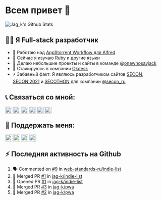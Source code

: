# Всем привет 👋

![Jag_k's Github Stats](https://github-readme-stats.vercel.app/api?username=jag-k&show_icons=true&hide_border=true&theme=dark&count_private=true)

## 👨‍💻 Я Full-stack разработчик

- 🔭 Работаю над [AppStorrent Workflow для Alfred](https://github.com/jag-k/alfred-appstorrent)
- 🌱 Сейчас я изучаю Ruby и другие языки
- 👯 Делаю небольшие проекты и сайты в команде [@onewhosayjack](https://github.com/onewhosayjack)
- 💼 Стажируюсь в компании [Okdesk](https://okdesk.ru)
- ⚡ Забавный факт: Я являюсь разработчиком сайтов [SECON](https://secon.ru), [SECON'2021](https://2021.secon.ru) и [SECOTHON](http://secothon.secon.ru) для компании [@secon_ru](https://github.com/secon_ru)

<!--
### Spotify Playing 🎧
[<img src="https://now-playing-codestackr.vercel.app/api/spotify-playing" alt="Jag_k Spotify Playing" width="350" />](https://open.spotify.com/user/31ywqv63aa7rzamr43lggowahbsa)
-->

## 📞 Связаться со мной:

[<img align="left" width="22px" alt="Jag_k | Twitter" src="https://simple-icons.github.io/simple-icons-website/icons/twitter.svg" />][twitter]
[<img align="left" width="22px" alt="Jag_k | VK" src="https://simple-icons.github.io/simple-icons-website/icons/vk.svg" />][vk]
[<img align="left" width="22px" alt="Jag_k | Instagram" src="https://simple-icons.github.io/simple-icons-website/icons/instagram.svg" />][instagram]
[<img align="left" width="22px" alt="Jag_k | Telegram" src="https://simple-icons.github.io/simple-icons-website/icons/telegram.svg" />][telegram]
[<img align="left" width="22px" alt="Jag_k | Facebook" src="https://simple-icons.github.io/simple-icons-website/icons/facebook.svg" />][facebook]
[<img align="left" width="22px" alt="Jag_k | DEV Profile" src="https://simple-icons.github.io/simple-icons-website/icons/dev-dot-to.svg" />][devto]

<br />

## 💸 Поддержать меня:

[<img align="left" width="22px" alt="Patreon" src="https://simple-icons.github.io/simple-icons-website/icons/patreon.svg" />][patreon]
[<img align="left" width="22px" alt="PayPal" src="https://simple-icons.github.io/simple-icons-website/icons/paypal.svg" />][paypal]
[<img align="left" width="22px" alt="Open Collective" src="https://simple-icons.github.io/simple-icons-website/icons/opencollective.svg">][opencollective]
[<img align="left" width="22px" alt="Qiwi" src="https://simple-icons.github.io/simple-icons-website/icons/qiwi.svg">][qiwi]

<br />

## :zap: Последняя активность на Github</summary>
  
<!--START_SECTION:activity-->
1. 🗣 Commented on [#9](https://github.com/web-standards-ru/indie-list/issues/9) in [web-standards-ru/indie-list](https://github.com/web-standards-ru/indie-list)
2. 🎉 Merged PR [#1](https://github.com/jag-k/indie-list/pull/1) in [jag-k/indie-list](https://github.com/jag-k/indie-list)
3. 💪 Opened PR [#1](https://github.com/jag-k/indie-list/pull/1) in [jag-k/indie-list](https://github.com/jag-k/indie-list)
4. 🎉 Merged PR [#3](https://github.com/jag-k/pwa/pull/3) in [jag-k/pwa](https://github.com/jag-k/pwa)
5. 🎉 Merged PR [#2](https://github.com/jag-k/pwa/pull/2) in [jag-k/pwa](https://github.com/jag-k/pwa)
<!--END_SECTION:activity-->


[website]: https://jagk.ru
[twitter]: https://twitter.com/jag_k_
[instagram]: https://instagram.com/jag_k_
[vk]: https://vk.com/jag_konon
[telegram]: https://telegram.me/@jag_k
[facebook]: https://facebook.com/jag.konon
[devto]: https://dev.to/jag_k

[patreon]: https://patreon.com/jag_k
[paypal]: https://paypal.me/jag_k
[opencollective]: https://opencollective.com/jag_k
[qiwi]: qiwi.com/n/JAGKONON
